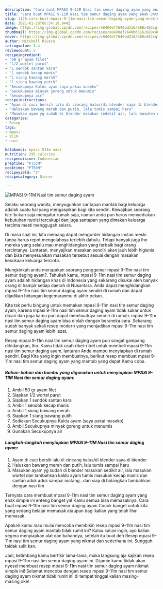 ```yaml
---
description: "Cara buat MPASI 9-11M Nasi tim semur daging ayam yang enak Untuk Jualan"
title: "Cara buat MPASI 9-11M Nasi tim semur daging ayam yang enak Untuk Jualan"
slug: 1126-cara-buat-mpasi-9-11m-nasi-tim-semur-daging-ayam-yang-enak-untuk-jualan
date: 2021-01-28T06:54:19.844Z
image: https://img-global.cpcdn.com/recipes/e8400ef7640bd316/680x482cq70/mpasi-9-11m-nasi-tim-semur-daging-ayam-foto-resep-utama.jpg
thumbnail: https://img-global.cpcdn.com/recipes/e8400ef7640bd316/680x482cq70/mpasi-9-11m-nasi-tim-semur-daging-ayam-foto-resep-utama.jpg
cover: https://img-global.cpcdn.com/recipes/e8400ef7640bd316/680x482cq70/mpasi-9-11m-nasi-tim-semur-daging-ayam-foto-resep-utama.jpg
author: Mitchell Rivera
ratingvalue: 3.4
reviewcount: 5
recipeingredient:
- "50 gr ayam filet"
- "1/2 wortel parut"
- "1 sendok santan kara"
- "1 sendok kecap manis"
- "1 siung bawang merah"
- "1 siung bawang putih"
- "Secukupnya Kaldu ayam saya pakai maseko"
- "Secukupnya minyak goreng untuk menumis"
- "Secukupnya air"
recipeinstructions:
- "Ayam di cuci bersih lalu di cincang halus/di blender saya di blender"
- "Haluskan bawang merah dan putih, lalu tumis sampai haru"
- "Masukan ayam yg sudah di blender masukan sedikit air, lalu masukan wortel dan tambahkan kaldu ayam tumis masukan kecap manis dan santan aduk aduk sampai matang.. dan siap di hidangkan tambahkan dengan nasi tim"
categories:
- Resep
tags:
- mpasi
- 911m
- nasi

katakunci: mpasi 911m nasi 
nutrition: 295 calories
recipecuisine: Indonesian
preptime: "PT33M"
cooktime: "PT50M"
recipeyield: "3"
recipecategory: Dinner

---
```



![MPASI 9-11M Nasi tim semur daging ayam](https://img-global.cpcdn.com/recipes/e8400ef7640bd316/680x482cq70/mpasi-9-11m-nasi-tim-semur-daging-ayam-foto-resep-utama.jpg)

Selaku seorang wanita, menyuguhkan santapan mantab bagi keluarga adalah suatu hal yang mengasyikan bagi kita sendiri. Kewajiban seorang istri bukan saja mengatur rumah saja, namun anda pun harus menyediakan kebutuhan nutrisi tercukupi dan juga santapan yang dimakan keluarga tercinta mesti menggugah selera.

Di masa  saat ini, kita memang dapat mengorder hidangan instan meski tanpa harus repot mengolahnya terlebih dahulu. Tetapi banyak juga lho mereka yang selalu mau menghidangkan yang terbaik bagi orang tercintanya. Lantaran, menyajikan masakan sendiri akan jauh lebih higienis dan bisa menyesuaikan masakan tersebut sesuai dengan masakan kesukaan keluarga tercinta. 



Mungkinkah anda merupakan seorang penggemar mpasi 9-11m nasi tim semur daging ayam?. Tahukah kamu, mpasi 9-11m nasi tim semur daging ayam adalah hidangan khas di Indonesia yang sekarang disukai oleh banyak orang di hampir setiap daerah di Nusantara. Anda dapat menghidangkan mpasi 9-11m nasi tim semur daging ayam sendiri di rumah dan dapat dijadikan hidangan kegemaranmu di akhir pekan.

Kita tak perlu bingung untuk memakan mpasi 9-11m nasi tim semur daging ayam, karena mpasi 9-11m nasi tim semur daging ayam tidak sukar untuk dicari dan juga kamu pun dapat membuatnya sendiri di rumah. mpasi 9-11m nasi tim semur daging ayam bisa diolah dengan beraneka cara. Sekarang sudah banyak sekali resep modern yang menjadikan mpasi 9-11m nasi tim semur daging ayam lebih lezat.

Resep mpasi 9-11m nasi tim semur daging ayam pun sangat gampang dihidangkan, lho. Kamu tidak usah ribet-ribet untuk membeli mpasi 9-11m nasi tim semur daging ayam, lantaran Anda mampu menyiapkan di rumah sendiri. Bagi Kita yang ingin membuatnya, berikut resep membuat mpasi 9-11m nasi tim semur daging ayam yang mantab yang dapat Kamu coba.

<!--inarticleads1-->

##### Bahan-bahan dan bumbu yang digunakan untuk menyiapkan MPASI 9-11M Nasi tim semur daging ayam:

1. Ambil 50 gr ayam filet
1. Siapkan 1/2 wortel parut
1. Siapkan 1 sendok santan kara
1. Ambil 1 sendok kecap manis
1. Ambil 1 siung bawang merah
1. Siapkan 1 siung bawang putih
1. Sediakan Secukupnya Kaldu ayam (saya pakai maseko)
1. Ambil Secukupnya minyak goreng untuk menumis
1. Gunakan Secukupnya air




<!--inarticleads2-->

##### Langkah-langkah menyiapkan MPASI 9-11M Nasi tim semur daging ayam:

1. Ayam di cuci bersih lalu di cincang halus/di blender saya di blender
1. Haluskan bawang merah dan putih, lalu tumis sampai haru
1. Masukan ayam yg sudah di blender masukan sedikit air, lalu masukan wortel dan tambahkan kaldu ayam tumis masukan kecap manis dan santan aduk aduk sampai matang.. dan siap di hidangkan tambahkan dengan nasi tim




Ternyata cara membuat mpasi 9-11m nasi tim semur daging ayam yang enak simple ini enteng banget ya! Kamu semua bisa memasaknya. Cara buat mpasi 9-11m nasi tim semur daging ayam Cocok banget untuk kita yang sedang belajar memasak ataupun bagi kalian yang telah lihai memasak.

Apakah kamu mau mulai mencoba membikin resep mpasi 9-11m nasi tim semur daging ayam mantab tidak rumit ini? Kalau kalian ingin, ayo kalian segera menyiapkan alat dan bahannya, setelah itu buat deh Resep mpasi 9-11m nasi tim semur daging ayam yang nikmat dan sederhana ini. Sungguh taidak sulit kan. 

Jadi, ketimbang kamu berfikir lama-lama, maka langsung aja sajikan resep mpasi 9-11m nasi tim semur daging ayam ini. Dijamin kamu tiidak akan nyesel membuat resep mpasi 9-11m nasi tim semur daging ayam nikmat simple ini! Selamat mencoba dengan resep mpasi 9-11m nasi tim semur daging ayam nikmat tidak rumit ini di tempat tinggal kalian masing-masing,oke!.

